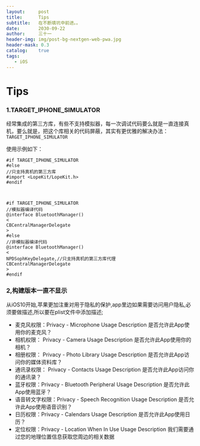 ```yaml
---
layout:     post
title:      Tips
subtitle:   在不断填坑中前进。。
date:       2030-09-22
author:     三十一
header-img: img/post-bg-nextgen-web-pwa.jpg
header-mask: 0.3
catalog:    true
tags:
   - iOS
---
```


# Tips

### 1.TARGET_IPHONE_SIMULATOR
经常集成的第三方库，有些不支持模拟器，每一次调试代码要么就是一直连接真机，要么就是，把这个库相关的代码屏蔽，其实有更优雅的解决办法：`TARGET_IPHONE_SIMULATOR`

使用示例如下：

```
#if TARGET_IPHONE_SIMULATOR
#else
//只支持真机的第三方库
#import <LopeKit/LopeKit.h>
#endif



#if TARGET_IPHONE_SIMULATOR
//模拟器编译代码
@interface BluetoothManager()
<
CBCentralManagerDelegate
>
#else
//非模拟器编译代码
@interface BluetoothManager()
<
NPDSophKeyDelegate,//只支持真机的第三方库代理
CBCentralManagerDelegate
>
#endif
```

### 2,构建版本一直不显示

从iOS10开始,苹果更加注重对用于隐私的保护,app里边如果需要访问用户隐私,必须要做描述,所以要在plist文件中添加描述;

* 麦克风权限：Privacy - Microphone Usage Description 是否允许此App使用你的麦克风？
* 相机权限： Privacy - Camera Usage Description 是否允许此App使用你的相机？
* 相册权限： Privacy - Photo Library Usage Description 是否允许此App访问你的媒体资料库？
* 通讯录权限： Privacy - Contacts Usage Description 是否允许此App访问你的通讯录？
* 蓝牙权限：Privacy - Bluetooth Peripheral Usage Description 是否允许此App使用蓝牙？
* 语音转文字权限：Privacy - Speech Recognition Usage Description 是否允许此App使用语音识别？
* 日历权限：Privacy - Calendars Usage Description 是否允许此App使用日历？
* 定位权限：Privacy - Location When In Use Usage Description 我们需要通过您的地理位置信息获取您周边的相关数据



